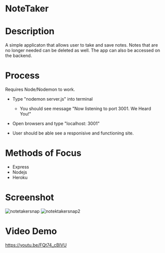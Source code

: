 # NoteTaker

# Description

A simple applicaton that allows user to take and save notes. Notes that are no longer needed can be deleted as well.
The app can also be accessed on the backend.

# Process

Requires Node/Nodemon to work.

- Type "nodemon server.js" into terminal
  - You should see message
    "Now listening to port 3001. We Heard You!"
- Open browsers and type
  "localhost: 3001"

- User should be able see a responisive and functioning site.

# Methods of Focus

- Express
- Nodejs
- Heroku

# Screenshot

![notetakersnap](https://user-images.githubusercontent.com/64857091/89110266-0f0bf680-d417-11ea-8fbc-eb9ad00ce24c.jpg)
![notektakersnap2](https://user-images.githubusercontent.com/64857091/89110267-10d5ba00-d417-11ea-803b-b64659e406da.jpg)

# Video Demo

https://youtu.be/FQt74_cBIVU

